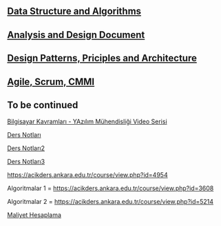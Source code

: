 
## [Data Structure and Algorithms](DataStrucrureAlgorithms)

## [Analysis and Design Document](AnalysisDesignDocument)

## [Design Patterns, Priciples and Architecture](DesignPatternsPrinciplesArchitecture)

## [Agile, Scrum, CMMI](ScrumCMMI)


## __To be continued__



[Bilgisayar Kavramları - YAzılım Mühendisliği Video Serisi](https://www.youtube.com/watch?v=pUGHbEGQj0g&list=PLh9ECzBB8tJOmOydGaV7xr9h13ooEjBkV)


[Ders Notları](https://akademik.adu.edu.tr/fakulte/muhendislik/personel/sbasarici/dersler)

[Ders Notları2](https://www.e-adys.com/adys/OpenCourse/Course/Yaz%C4%B1l%C4%B1m_M%C3%BChendisli%C4%9Fi/105)

[Ders Notları3](https://drive.google.com/drive/folders/1wG-qzZsrQywm3vnDu5wh8X4v0__LXcpj)


https://acikders.ankara.edu.tr/course/view.php?id=4954


Algoritmalar 1 = https://acikders.ankara.edu.tr/course/view.php?id=3608

Algoritmalar 2 = https://acikders.ankara.edu.tr/course/view.php?id=5214


[Maliyet Hesaplama](https://www.youtube.com/watch?v=Lk7N1zd7Mv8&list=PLh9ECzBB8tJOmOydGaV7xr9h13ooEjBkV&index=26)



